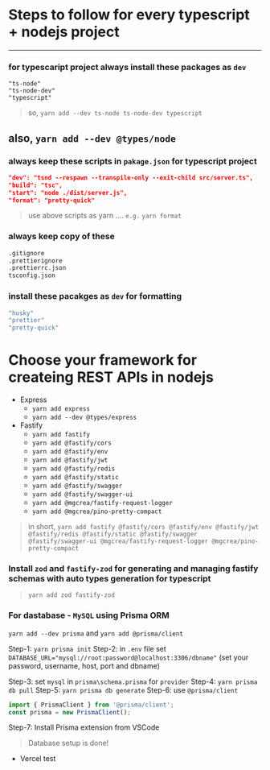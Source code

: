 # Steps to follow for every typescript + nodejs project

---

### for typescaript project always install these packages as `dev`

```shell
"ts-node"
"ts-node-dev"
"typescript"
```

> so, `yarn add --dev ts-node ts-node-dev typescript`

## also, `yarn add --dev @types/node`

### always keep these scripts in `pakage.json` for typescript project

```json
"dev": "tsnd --respawn --transpile-only --exit-child src/server.ts",
"build": "tsc",
"start": "node ./dist/server.js",
"format": "pretty-quick"
```

> use above scripts as yarn .... `e.g.` `yarn format`

### always keep copy of these

```bash
.gitignore
.prettierignore
.prettierrc.json
tsconfig.json
```

### install these pacakges as `dev` for formatting

```bash
"husky"
"prettier"
"pretty-quick"
```

# Choose your framework for createing REST APIs in nodejs

- Express
  - `yarn add express`
  - `yarn add --dev @types/express`
- Fastify
  - `yarn add fastify`
  - `yarn add @fastify/cors`
  - `yarn add @fastify/env`
  - `yarn add @fastify/jwt`
  - `yarn add @fastify/redis`
  - `yarn add @fastify/static`
  - `yarn add @fastify/swagger`
  - `yarn add @fastify/swagger-ui`
  - `yarn add @mgcrea/fastify-request-logger`
  - `yarn add @mgcrea/pino-pretty-compact`

> in short, `yarn add fastify @fastify/cors @fastify/env @fastify/jwt @fastify/redis @fastify/static @fastify/swagger @fastify/swagger-ui @mgcrea/fastify-request-logger @mgcrea/pino-pretty-compact`

### Install `zod` and `fastify-zod` for generating and managing fastify schemas with auto types generation for typescript

> `yarn add zod fastify-zod`

### For dastabase - `MySQL` using Prisma ORM

`yarn add --dev prisma` and `yarn add @prisma/client`

Step-1: `yarn prisma init`
Step-2: in `.env` file set `DATABASE_URL="mysql://root:password@localhost:3306/dbname"` (set your password, username, host, port and dbname)

Step-3: set `mysql` in `prisma\schema.prisma` for `provider`
Step-4: `yarn prisma db pull`
Step-5: `yarn prisma db generate`
Step-6: use `@prisma/client`

```javascript
import { PrismaClient } from '@prisma/client';
const prisma = new PrismaClient();
```

Step-7: Install Prisma extension from VSCode

> Database setup is done!

- Vercel test

